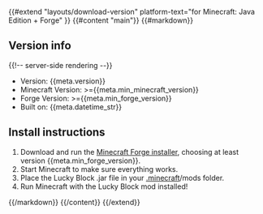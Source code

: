 {{#extend "layouts/download-version" platform-text="for Minecraft: Java Edition + Forge" }}
{{#content "main"}}
{{#markdown}}

## Version info

{{!-- server-side rendering --}}

-   Version: \{{meta.version}}
-   Minecraft Version: >=\{{meta.min_minecraft_version}}
-   Forge Version: >=\{{meta.min_forge_version}}
-   Built on: \{{meta.datetime_str}}

## Install instructions

1. Download and run the <a href="http://files.minecraftforge.net/maven/net/minecraftforge/forge/index_{{meta.mc_version}}.html">Minecraft Forge installer</a>, choosing at least version \{{meta.min_forge_version}}.
2. Start Minecraft to make sure everything works.
3. Place the Lucky Block .jar file in your <a href="https://minecraft.gamepedia.com/.minecraft">.minecraft</a>/mods folder.
4. Run Minecraft with the Lucky Block mod installed!

{{/markdown}}
{{/content}}
{{/extend}}
